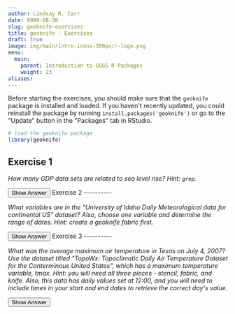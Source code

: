 ```yaml
---
author: Lindsay R. Carr
date: 9999-08-30
slug: geoknife-exercises
title: geoknife - Exercises
draft: true 
image: img/main/intro-icons-300px/r-logo.png
menu:
  main:
    parent: Introduction to USGS R Packages
    weight: 23
aliases: 
---
```

Before starting the exercises, you should make sure that the `geoknife` package is installed and loaded. If you haven't recently updated, you could reinstall the package by running `install.packages('geoknife')` or go to the "Update" button in the "Packages" tab in RStudio.

``` r
# load the geoknife package
library(geoknife)
```

Exercise 1
----------

*How many GDP data sets are related to sea level rise? Hint: `grep`.*

<button class="ToggleButton" onclick="toggle_visibility('unnamed-chunk-1')">
Show Answer
</button>
              <div id="unnamed-chunk-1" style="display:none">

``` r
# First, you need to query for all web data
all_webdata <- query("webdata")
all_titles <- title(all_webdata)
all_abstracts <- abstract(all_webdata)

# Then start sleuthing using `grep`
keyword_str <- "sea level rise|sea level|sea level|sea rise"
index_t <- grep(keyword_str, all_titles, ignore.case = TRUE)
index_a <- grep(keyword_str, all_abstracts, ignore.case = TRUE)
index_both <- unique(c(index_t, index_a))

# Look at the titles and abstracts of datasets that match your criteria
length(index_both)
```

    ## [1] 2

``` r
all_titles[index_both]
```

    ## [1] "Sea Level Rise Projections for DSL-SAMBI"
    ## [2] "Thermosteric Sea Level Rise"

``` r
all_abstracts[index_both]
```

    ## [1] "This dataset is output from the Sea Level Affecting Marshes Model (SLAMM) for the South Atlantic Migratory Bird Initiative (SAMBI) geographic planning region. It represents 10 year increments (ranging from year 2000 - year 2100) for the climate change scenario A1B, A1FI, A2, or B1. The dataset was developed as one component for modeling landscape scale alterations of avian habitats due to climate change. It may also be used as a stand-alone product to illustrate potential changes in marsh and coastal environments due to longterm sea level rise. Model outputs from SLAMM are subject to constraints of the modeling process itself. The Biodiversity and Spatial Information Center (BaSIC) did not create the SLAMM modeling approach and/or algorithims. However, all effort was made to ensure data inputs required by the model are of the highest quality. Certain input parameters may need to be altered to create a more reliable model projection. BaSIC is currently (January 2010) working with cooperators to address such issues. Clough, J. S. 2008. SLAMM 5.0.1. Technical documentation and executable program downloadable from http://www.warrenpinnacle.com/prof/SLAMM/index.html"
    ## [2] ""

</div>
Exercise 2
----------

*What variables are in the "University of Idaho Daily Meteorological data for continental US" dataset? Also, choose one variable and determine the range of dates. Hint: create a geoknife fabric first.*

<button class="ToggleButton" onclick="toggle_visibility('unnamed-chunk-2')">
Show Answer
</button>
              <div id="unnamed-chunk-2" style="display:none">

``` r
# First, you need to query for all web data
all_webdata <- query("webdata")

# Use the all_webdata object to create the fabric
us_meterology <- webdata(all_webdata["University of Idaho Daily Meteorological data for continental US"])

# Now use query to see what variables are available
metero_vars <- query(us_meterology, "variables")
metero_vars
```

    ## [1] "precipitation_amount"                     
    ## [2] "max_relative_humidity"                    
    ## [3] "min_relative_humidity"                    
    ## [4] "specific_humidity"                        
    ## [5] "surface_downwelling_shortwave_flux_in_air"
    ## [6] "min_air_temperature"                      
    ## [7] "max_air_temperature"                      
    ## [8] "wind_speed"

``` r
# Let's pick the fourth variable to look at a date range
# To determine the times available, you must add the variable to the fabric
variables(us_meterology) <- metero_vars[4]
query(us_meterology, "times")
```

    ## [1] "1979-01-01 UTC" "2017-07-10 UTC"

</div>
Exercise 3
----------

*What was the average maximum air temperature in Texas on July 4, 2007? Use the dataset titled "TopoWx: Topoclimatic Daily Air Temperature Dataset for the Conterminous United States", which has a maximum temperature variable, tmax. Hint: you will need all three pieces - stencil, fabric, and knife. Also, this data has daily values set at 12:00, and you will need to include times in your start and end dates to retrieve the correct day's value.*

<button class="ToggleButton" onclick="toggle_visibility('unnamed-chunk-3')">
Show Answer
</button>
              <div id="unnamed-chunk-3" style="display:none">

``` r
# First, you need to query for all web data
all_webdata <- query("webdata")

# Setup the maximum air temp fabric using the URL in all_webdata
airtemp_title <- "TopoWx: Topoclimatic Daily Air Temperature Dataset for the Conterminous United States"
airtemp_url <-  url(all_webdata[airtemp_title])
airtemp_fabric <- webdata(list(
  url = airtemp_url,
  variables = "tmax",
  times = as.POSIXct(c("2007-07-04 12:01", "2007-07-05 11:59"), tz = "UTC")
))

# Now setup the stencil
texas <- webgeom(geom = "sample:CONUS_states", 
                 attribute = "STATE",
                 values = "Texas")

# Leave the default knife since we want an average over the stencil
# Execute the geoknife job
airtemp_job <- geoknife(stencil = texas, fabric = airtemp_fabric, wait=TRUE)

# Download the data
air_max_data <- result(airtemp_job)
air_max_data
```

    ##              DateTime    Texas variable statistic
    ## 1 2007-07-04 12:00:00 29.82607     tmax      MEAN

</div>
